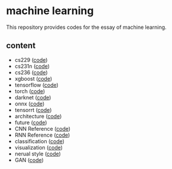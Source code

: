 # machine learning

This repository provides codes for the essay of machine learning.

## content

- cs229 ([code](https://github.com/gaoxinge/machine-learning/tree/master/cs229))
- cs231n ([code](https://github.com/gaoxinge/machine-learning/tree/master/cs231n))
- cs236 ([code](https://github.com/gaoxinge/machine-learning/tree/master/cs236))
- xgboost ([code](https://github.com/gaoxinge/machine-learning/tree/master/xgboost))
- tensorflow ([code](https://github.com/gaoxinge/machine-learning/tree/master/tensorflow))
- torch ([code](https://github.com/gaoxinge/machine-learning/tree/master/torch))
- darknet ([code](https://github.com/gaoxinge/machine-learning/tree/master/darknet))
- onnx ([code](https://github.com/gaoxinge/machine-learning/tree/master/onnx))
- tensorrt ([code](https://github.com/gaoxinge/machine-learning/tree/master/tensorrt))
- architecture ([code](https://github.com/gaoxinge/machine-learning/tree/master/architecture))
- future ([code](https://github.com/gaoxinge/machine-learning/tree/master/future))
- CNN Reference ([code](https://github.com/gaoxinge/machine-learning/tree/master/CNN%20Reference))
- RNN Reference ([code](https://github.com/gaoxinge/machine-learning/tree/master/RNN%20Reference))
- classification ([code](https://github.com/gaoxinge/machine-learning/tree/master/classification))
- visualization ([code](https://github.com/gaoxinge/machine-learning/tree/master/visualization))
- nerual style ([code](https://github.com/gaoxinge/machine-learning/tree/master/neural%20style))
- GAN ([code](https://github.com/gaoxinge/machine-learning/tree/master/GAN))